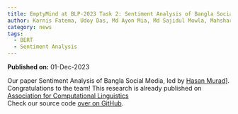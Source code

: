 ```yaml
---
title: EmptyMind at BLP-2023 Task 2: Sentiment Analysis of Bangla Social Media Posts using Transformer-Based Models
author: Karnis Fatema, Udoy Das, Md Ayon Mia, Md Sajidul Mowla, Mahshar Yahan, Md Fayez Ullah, Arpita Sarker, Hasan Murad
category: news
tags:
  - BERT
  - Sentiment Analysis
---
```


<!-- Uncomment below code if paper is published! -->
**Published on:** 01-Dec-2023
<br>

Our paper Sentiment Analysis of Bangla Social Media, led by [Hasan Murad](https://www.cuet.ac.bd/members/648)]. Congratulations to the team! This research is already published on [Association for Computational Linguistics](https://www.aclweb.org/portal/)
<br>
Check our source code [over on GitHub](https://github.com/ML-EmptyMind/blp-task2).
